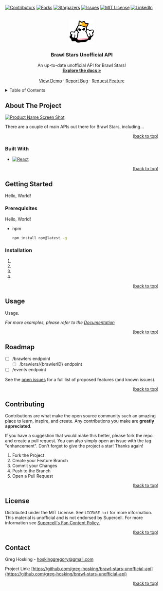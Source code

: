 <a name="readme-top"></a>

[![Contributors][contributors-shield]][contributors-url]
[![Forks][forks-shield]][forks-url]
[![Stargazers][stars-shield]][stars-url]
[![Issues][issues-shield]][issues-url]
[![MIT License][license-shield]][license-url]
[![LinkedIn][linkedin-shield]][linkedin-url]

<!-- PROJECT LOGO -->
<br />
<div align="center">
  <a href="https://github.com/greg-hosking/brawl-stars-unofficial-api">
    <img src="images/logo.webp" alt="Logo" width="80" height="80">
  </a>

  <h3 align="center">Brawl Stars Unofficial API</h3>

  <p align="center">
    An up-to-date unofficial API for Brawl Stars!
    <br />
    <a href="https://github.com/greg-hosking/brawl-stars-unofficial-api"><strong>Explore the docs »</strong></a>
    <br />
    <br />
    <a href="https://github.com/greg-hosking/brawl-stars-unofficial-api">View Demo</a>
    ·
    <a href="https://github.com/greg-hosking/brawl-stars-unofficial-api/issues">Report Bug</a>
    ·
    <a href="https://github.com/greg-hosking/brawl-stars-unofficial-api/issues">Request Feature</a>
  </p>
</div>



<!-- TABLE OF CONTENTS -->
<details>
  <summary>Table of Contents</summary>
  <ol>
    <li>
      <a href="#about-the-project">About The Project</a>
      <ul>
        <li><a href="#built-with">Built With</a></li>
      </ul>
    </li>
    <li>
      <a href="#getting-started">Getting Started</a>
      <ul>
        <li><a href="#prerequisites">Prerequisites</a></li>
        <li><a href="#installation">Installation</a></li>
      </ul>
    </li>
    <li><a href="#usage">Usage</a></li>
    <li><a href="#roadmap">Roadmap</a></li>
    <li><a href="#contributing">Contributing</a></li>
    <li><a href="#license">License</a></li>
    <li><a href="#contact">Contact</a></li>
    <li><a href="#acknowledgments">Acknowledgments</a></li>
  </ol>
</details>



<!-- ABOUT THE PROJECT -->
## About The Project

[![Product Name Screen Shot][product-screenshot]](https://example.com)

There are a couple of main APIs out there for Brawl Stars, including...

<p align="right">(<a href="#readme-top">back to top</a>)</p>

### Built With

* [![React][React.js]][React-url]

<p align="right">(<a href="#readme-top">back to top</a>)</p>



<!-- GETTING STARTED -->
## Getting Started

Hello, World!

### Prerequisites

Hello, World!
* npm
  ```sh
  npm install npm@latest -g
  ```

### Installation

1. 
2. 
3. 
4.

<p align="right">(<a href="#readme-top">back to top</a>)</p>



<!-- USAGE EXAMPLES -->
## Usage

Usage.

_For more examples, please refer to the [Documentation](https://example.com)_

<p align="right">(<a href="#readme-top">back to top</a>)</p>



<!-- ROADMAP -->
## Roadmap

- [ ] /brawlers endpoint
    - [ ] /brawlers/{brawlerID} endpoint
- [ ] /events endpoint

See the [open issues](https://github.com/greg-hosking/brawl-stars-unofficial-api/issues) for a full list of proposed features (and known issues).

<p align="right">(<a href="#readme-top">back to top</a>)</p>



<!-- CONTRIBUTING -->
## Contributing

Contributions are what make the open source community such an amazing place to learn, inspire, and create. Any contributions you make are **greatly appreciated**.

If you have a suggestion that would make this better, please fork the repo and create a pull request. You can also simply open an issue with the tag "enhancement".
Don't forget to give the project a star! Thanks again!

1. Fork the Project
2. Create your Feature Branch
3. Commit your Changes
4. Push to the Branch 
5. Open a Pull Request

<p align="right">(<a href="#readme-top">back to top</a>)</p>



<!-- LICENSE -->
## License

Distributed under the MIT License. See `LICENSE.txt` for more information.
<br />
This material is unofficial and is not endorsed by Supercell. For more information see <a href="https://supercell.com/en/fan-content-policy/">Supercell's Fan Content Policy.</a>

<p align="right">(<a href="#readme-top">back to top</a>)</p>



<!-- CONTACT -->
## Contact

Greg Hosking - hoskinggregory@gmail.com

Project Link: [https://github.com/greg-hosking/brawl-stars-unofficial-api](https://github.com/greg-hosking/brawl-stars-unofficial-api)

<p align="right">(<a href="#readme-top">back to top</a>)</p>



<!-- MARKDOWN LINKS & IMAGES -->
<!-- https://www.markdownguide.org/basic-syntax/#reference-style-links -->
[contributors-shield]: https://img.shields.io/github/contributors/greg-hosking/brawl-stars-unofficial-api.svg?style=for-the-badge
[contributors-url]: https://github.com/greg-hosking/brawl-stars-unofficial-api/graphs/contributors
[forks-shield]: https://img.shields.io/github/forks/greg-hosking/brawl-stars-unofficial-api.svg?style=for-the-badge
[forks-url]: https://github.com/greg-hosking/brawl-stars-unofficial-api/network/members
[stars-shield]: https://img.shields.io/github/stars/greg-hosking/brawl-stars-unofficial-api.svg?style=for-the-badge
[stars-url]: https://github.com/greg-hosking/brawl-stars-unofficial-api/stargazers
[issues-shield]: https://img.shields.io/github/issues/greg-hosking/brawl-stars-unofficial-api.svg?style=for-the-badge
[issues-url]: https://github.com/greg-hosking/brawl-stars-unofficial-api/issues
[license-shield]: https://img.shields.io/github/license/greg-hosking/brawl-stars-unofficial-api.svg?style=for-the-badge
[license-url]: https://github.com/greg-hosking/brawl-stars-unofficial-api/blob/master/LICENSE.txt
[linkedin-shield]: https://img.shields.io/badge/-LinkedIn-black.svg?style=for-the-badge&logo=linkedin&colorB=555
[linkedin-url]: https://linkedin.com/in/greg-hosking
[product-screenshot]: images/screenshot.png
[Next.js]: https://img.shields.io/badge/next.js-000000?style=for-the-badge&logo=nextdotjs&logoColor=white
[Next-url]: https://nextjs.org/
[React.js]: https://img.shields.io/badge/React-20232A?style=for-the-badge&logo=react&logoColor=61DAFB
[React-url]: https://reactjs.org/
[Vue.js]: https://img.shields.io/badge/Vue.js-35495E?style=for-the-badge&logo=vuedotjs&logoColor=4FC08D
[Vue-url]: https://vuejs.org/
[Angular.io]: https://img.shields.io/badge/Angular-DD0031?style=for-the-badge&logo=angular&logoColor=white
[Angular-url]: https://angular.io/
[Svelte.dev]: https://img.shields.io/badge/Svelte-4A4A55?style=for-the-badge&logo=svelte&logoColor=FF3E00
[Svelte-url]: https://svelte.dev/
[Laravel.com]: https://img.shields.io/badge/Laravel-FF2D20?style=for-the-badge&logo=laravel&logoColor=white
[Laravel-url]: https://laravel.com
[Bootstrap.com]: https://img.shields.io/badge/Bootstrap-563D7C?style=for-the-badge&logo=bootstrap&logoColor=white
[Bootstrap-url]: https://getbootstrap.com
[JQuery.com]: https://img.shields.io/badge/jQuery-0769AD?style=for-the-badge&logo=jquery&logoColor=white
[JQuery-url]: https://jquery.com 
